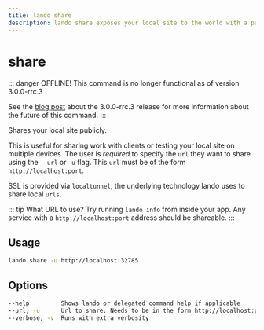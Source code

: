 ```yaml
---
title: lando share
description: lando share exposes your local site to the world with a publicly accessible URL.
---
```


# share

::: danger OFFLINE!
This command is no longer functional as of version 3.0.0-rrc.3

See the [blog post](https://lando.dev/blog/2020/04/03/whats-new-in-lando-3-0-0-rrc-3.html) about the 3.0.0-rrc.3 release for more information about the future of this command.
:::

Shares your local site publicly.

This is useful for sharing work with clients or testing your local site on multiple devices. The user is *required* to specify the `url` they want to share using the `--url` or `-u` flag. This `url` must be of the form `http://localhost:port`.

SSL is provided via `localtunnel`, the underlying technology lando uses to share local `urls`.

::: tip What URL to use?
Try running `lando info` from inside your app. Any service with a `http://localhost:port` address should be shareable.
:::

## Usage

```bash
lando share -u http://localhost:32785
```

## Options

```bash
--help         Shows lando or delegated command help if applicable
--url, -u      Url to share. Needs to be in the form http://localhost:port
--verbose, -v  Runs with extra verbosity
```
